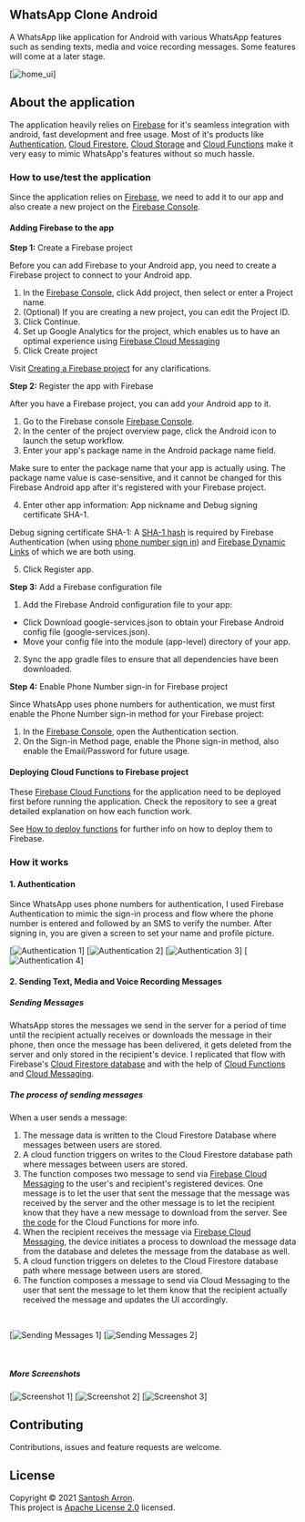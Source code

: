## WhatsApp Clone Android

A WhatsApp like application for Android with various WhatsApp features
such as sending texts, media and voice recording messages. Some features
will come at a later stage.

[![home_ui][home_ui]]

## About the application

The application heavily relies on
[Firebase](https://firebase.google.com/) for it's seamless integration
with android, fast development and free usage. Most of it's products
like [Authentication](https://firebase.google.com/products/auth),
[Cloud Firestore](https://firebase.google.com/products/firestore),
[Cloud Storage](https://firebase.google.com/products/storage) and
[Cloud Functions](https://firebase.google.com/products/functions) make
it very easy to mimic WhatsApp's features without so much hassle.

### How to use/test the application

Since the application relies on
[Firebase](https://firebase.google.com/), we need to add it to our app
and also create a new project on the
[Firebase Console](https://console.firebase.google.com/).

#### Adding Firebase to the app

**Step 1:** Create a Firebase project

Before you can add Firebase to your Android app, you need to create a
Firebase project to connect to your Android app.

1. In the [Firebase Console](https://console.firebase.google.com/),
   click Add project, then select or enter a Project name.
2. (Optional) If you are creating a new project, you can edit the
   Project ID.
3. Click Continue.
4. Set up Google Analytics for the project, which enables us to have an
   optimal experience using
   [Firebase Cloud Messaging](https://firebase.google.com/docs/cloud-messaging)
5. Click Create project

Visit
[Creating a Firebase project](https://firebase.google.com/docs/android/setup?authuser=0#create-firebase-project)
for any clarifications.

**Step 2:** Register the app with Firebase

After you have a Firebase project, you can add your Android app to it.

1. Go to the Firebase console
   [Firebase Console](https://console.firebase.google.com/).
2. In the center of the project overview page, click the Android icon to
   launch the setup workflow.
3. Enter your app's package name in the Android package name field.

Make sure to enter the package name that your app is actually using. The
package name value is case-sensitive, and it cannot be changed for this
Firebase Android app after it's registered with your Firebase project.

4. Enter other app information: App nickname and Debug signing
   certificate SHA-1.

Debug signing certificate SHA-1: A
[SHA-1 hash](https://developers.google.com/android/guides/client-auth)
is required by Firebase Authentication (when using
[phone number sign in](https://firebase.google.com/docs/auth/android/phone-auth))
and
[Firebase Dynamic Links](https://firebase.google.com/docs/dynamic-links)
of which we are both using.

5. Click Register app.

**Step 3:** Add a Firebase configuration file

1. Add the Firebase Android configuration file to your app:

* Click Download google-services.json to obtain your Firebase Android
  config file (google-services.json).
* Move your config file into the module (app-level) directory of your
  app.

2. Sync the app gradle files to ensure that all dependencies have been
   downloaded.

**Step 4:** Enable Phone Number sign-in for Firebase project

Since WhatsApp uses phone numbers for authentication, we must first
enable the Phone Number sign-in method for your Firebase project:

1. In the [Firebase Console](https://console.firebase.google.com/), open
   the Authentication section.
2. On the Sign-in Method page, enable the Phone sign-in method, also
   enable the Email/Password for future usage.

#### Deploying Cloud Functions to Firebase project

These
[Firebase Cloud Functions](https://github.com/Lmakgae/WApp-Clone-Google-Cloud-Functions)
for the application need to be deployed first before running the
application. Check the repository to see a great detailed explanation on
how each function work.

See
[How to deploy functions](https://firebase.google.com/docs/functions/manage-functions)
for further info on how to deploy them to Firebase.

### How it works

#### 1. Authentication

Since WhatsApp uses phone numbers for authentication, I used Firebase
Authentication to mimic the sign-in process and flow where the phone
number is entered and followed by an SMS to verify the number. After
signing in, you are given a screen to set your name and profile picture.

[![Authentication 1][Authentication-1]] [![Authentication
2][Authentication-2]] [![Authentication 3][Authentication-3]]
[![Authentication 4][Authentication-4]]

#### 2. Sending Text, Media and Voice Recording Messages

##### Sending Messages

WhatsApp stores the messages we send in the server for a period of time
until the recipient actually receives or downloads the message in their
phone, then once the message has been delivered, it gets deleted from
the server and only stored in the recipient's device. I replicated that
flow with Firebase's
[Cloud Firestore database](https://firebase.google.com/docs/firestore)
and with the help of
[Cloud Functions](https://firebase.google.com/docs/functions) and
[Cloud Messaging](https://firebase.google.com/docs/cloud-messaging).

##### The process of sending messages

When a user sends a message:

1. The message data is written to the Cloud Firestore Database where
   messages between users are stored.
2. A cloud function triggers on writes to the Cloud Firestore database
   path where messages between users are stored.
3. The function composes two message to send via
   [Firebase Cloud Messaging](https://firebase.google.com/docs/cloud-messaging)
   to the user's and recipient's registered devices. One message is to
   let the user that sent the message that the message was received by
   the server and the other message is to let the recipient know that
   they have a new message to download from the server. See
   [the code](https://github.com/Lmakgae/WApp-Clone-Google-Cloud-Functions)
   for the Cloud Functions for more info.
4. When the recipient receives the message via
   [Firebase Cloud Messaging](https://firebase.google.com/docs/cloud-messaging),
   the device initiates a process to download the message data from the
   database and deletes the message from the database as well.
5. A cloud function triggers on deletes to the Cloud Firestore database
   path where message between users are stored.
6. The function composes a message to send via Cloud Messaging to the
   user that sent the message to let them know that the recipient
   actually received the message and updates the UI accordingly.

<br>

[![Sending Messages 1][Sending-Messages-1]] [![Sending Messages
2][Sending-Messages-2]]

<br>

##### More Screenshots

[![Screenshot 1][screenshot-1]] [![Screenshot 2][screenshot-2]]
[![Screenshot 3][screenshot-3]]

## Contributing

Contributions, issues and feature requests are welcome.<br />

## License

Copyright © 2021 [Santosh Arron](https://github.com/santosharron). <br />
This project is [Apache License 2.0](https://github.com/santosharron/whatsapp-clone/blob/main/LICENSE) licensed.


<!-- SCREENSHOTS AND GIFS  -->
[Authentication-1]: screenshots/authentication_1.jpg
[Authentication-2]: screenshots/authentication_2.jpg
[Authentication-3]: screenshots/authentication_3.jpg
[Authentication-4]: screenshots/authentication_4.jpg
[Sending-Messages-1]: screenshots/sending_messages_1.gif
[Sending-Messages-2]: screenshots/sending_messages_2.jpg
[Screenshot-1]: screenshots/screenshot_1.jpg
[Screenshot-2]: screenshots/screenshot_2.jpg
[Screenshot-3]: screenshots/screenshot_3.jpg
[home_ui]: screenshots/home_ui.png


